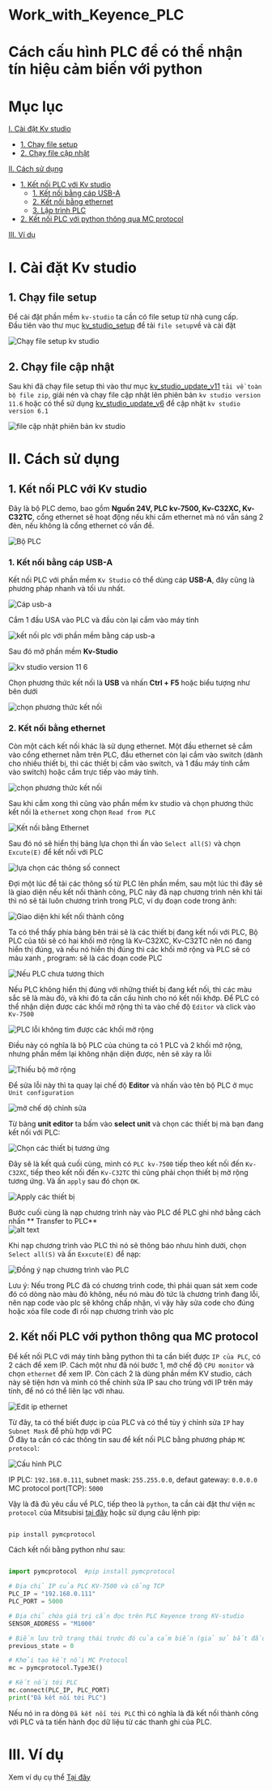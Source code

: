 # Work_with_Keyence_PLC
# Cách cấu hình PLC để có thể nhận tín hiệu cảm biến với python



# Mục lục

[I. Cài đặt Kv studio](#i-cài-đặt-kv-studio)
- [1. Chạy file setup](#1-chạy-file-setup)
- [2. Chạy file cập nhật](#2-chạy-file-cập-nhật)

[II. Cách sử dụng](#ii-cách-sử-dụng)
- [1. Kết nối PLC với Kv studio](#1-Kết-nối-PLC-với-Kv-studio)
  - [1. Kết nối bằng cáp USB-A](#1-Kết-nối-bằng-cáp-usb---a)
  - [2. Kết nối bằng ethernet](#2-Kết-nối-bằng-ethernet)
  - [3. Lập trình PLC](#3-Lập-trình-PLC)
- [2. Kết nối PLC với python thông qua MC protocol](#2-Kết-nối-PLC-với-python-thông-qua-MC-protocol)

[III. Ví dụ](#iii-Ví-dụ)


# I. Cài đặt Kv studio

## 1. Chạy file setup

Để cài đặt phần mềm `kv-studio` ta cần có file setup từ nhà cung cấp.  
Đầu tiên vào thư mục [kv_studio_setup](./kv_studio_setup/setup.exe) để tải `file setup`về và cài đặt  

![Chạy file setup kv studio](image/setup_kv_studio_file.png)

## 2. Chạy file cập nhật

Sau khi đã chạy file setup thì vào thư mục [kv_studio_update_v11](./kv_studio_setup/KVS_Update_G_1167.zip) `tải về toàn bộ file zip`, giải nén và chạy file cập nhật lên phiên bản `kv studio version 11.6` hoặc có thể sử dụng [kv_studio_update_v6](./kv_studio_setup/KV%20STUDIO%20Ver.6E.msi) để cập nhật `kv studio version 6.1`  

![file cập nhật phiên bản kv studio](image/update_kv_studio_file.png)

# II. Cách sử dụng

## 1. Kết nối PLC với Kv studio

Đây là bộ PLC demo, bao gồm **Nguồn 24V, PLC kv-7500, Kv-C32XC, Kv-C32TC**, cổng ethernet sẽ hoạt động nếu khi cắm ethernet mà nó vẫn sáng 2 đèn, nếu không là cổng ethernet có vấn đề.  

![Bộ PLC](image/Full_PLC.JPG)

### 1. Kết nối bằng cáp USB-A

Kết nối PLC với phần mềm `Kv Studio` có thể dùng cáp **USB-A**, đây cũng là phương pháp nhanh và tối ưu nhất.  

![Cáp usb-a](image/USB-A-B.JPG)

Cắm 1 đầu USA vào PLC và đầu còn lại cắm vào máy tính  

![kết nối plc với phần mềm bằng cáp usb-a](image/USB_PLC.JPG)

Sau đó mở phần mềm **Kv-Studio**  

![kv studio version 11 6](image/kv_studio_v_116.png)

Chọn phương thức kết nối là **USB** và nhấn **Ctrl + F5** hoặc biểu tượng như bên dưới  

![chọn phương thức kết nối](image/connect_plc_via_usb.png)

### 2. Kết nối bằng ethernet

Còn một cách kết nối khác là sử dụng ethernet. Một đầu ethernet sẽ cắm vào cổng ethernet nằm trên PLC, đầu ethernet còn lại cắm vào switch (dành cho nhiều thiết bị, thì các thiết bị cắm vào switch, và 1 đầu máy tính cắm vào switch) hoặc cắm trực tiếp vào máy tính.  

![chọn phương thức kết nối](image/ethernet_plc.JPG)

Sau khi cắm xong thì cũng vào phần mềm kv studio và chọn phương thức kết nối là `ethernet` xong chọn `Read from PLC`  

![Kết nối bằng Ethernet](image/Connect_PLC_via_ethernet.png)

Sau đó nó sẽ hiển thị bảng lựa chọn thì ấn vào `Select all(S)` và chọn `Excute(E)` để kết nối với PLC  

![lựa chọn các thông số connect](image/Select_option_connect.png)

Đợi một lúc để tải các thông số từ PLC lên phần mềm, sau một lúc thì đây sẽ là giao diện nếu kết nối thành công, PLC này đã nạp chương trình nên khi tải thì nó sẽ tải luôn chương trình trong PLC, ví dụ đoạn code trong ảnh:  

![Giao diện khi kết nối thành công](image/theme_when_connected.png)

Ta có thể thấy phía bảng bên trái sẽ là các thiết bị đang kết nối với PLC, Bộ PLC của tôi sẽ có hai khối mở rộng là Kv-C32XC, Kv-C32TC nên nó đang hiển thị đúng, và nếu nó hiển thị đúng thì các khối mở rộng và PLC sẽ có màu xanh , program: sẽ là các đoạn code PLC  

![Nếu PLC chưa tương thích](image/Full_PLC2.JPG)

Nếu PLC không hiển thị đúng với những thiết bị đang kết nối, thì các màu sắc sẽ là màu đỏ, và khi đó ta cần cấu hình cho nó kết nối khớp. Để PLC có thể nhận diện được các khối mở rộng thì ta vào chế độ `Editor` và click vào `Kv-7500`

![PLC lỗi không tìm được các khối mở rộng](image/PLC_error1.JPG)

Điều này có nghĩa là bộ PLC của chúng ta có 1 PLC và 2 khối mở rộng, nhưng phần mềm lại không nhận diện được, nên sẽ xảy ra lỗi  

![Thiếu bộ mở rộng](image/miss_open_device.png)  

Để sửa lỗi này thì ta quay lại chế độ **Editor** và nhấn vào tên bộ PLC ở mục `Unit configuration`  

![mở chế dộ chỉnh sửa](image/open_unit_editor.png)

Từ bảng **unit editor** ta bấm vào **select unit** và chọn các thiết bị mà bạn đang kết nối với PLC:  

![Chọn các thiết bị tương ứng](image/chose_open_device.png)

Đây sẽ là kết quả cuối cùng, mình có `PLC kv-7500` tiếp theo kết nối đến `Kv-C32XC`, tiếp theo kết nối đến `Kv-C32TC` thì cũng phải chọn thiết bị mở rộng tương ứng. Và ấn `apply` sau đó chọn `OK`.    

![Apply các thiết bị](image/apply_open_device.png)

Bước cuối cùng là nạp chương trình này vào PLC để PLC ghi nhớ bằng cách nhấn ** Transfer to PLC**  
![alt text](image/transfer_to_plc.png)

Khi nạp chương trình vào PLC thì nó sẽ thông báo nhưu hình dưới, chọn `Select all(S)` và ấn `Exxcute(E)` để nạp:  

![Đồng ý nạp chương trình vào PLC](image/apply_code_to_plc.png)

Lưu ý: Nếu trong PLC đã có chương trình code, thì phải quan sát xem code đó có dòng nào màu đỏ không, nếu nó màu đỏ tức là chương trình đang lỗi, nên nạp code vào plc sẽ không chấp nhận, vì vậy hãy sửa code cho đúng hoặc xóa file code đi rồi nạp chương trình vào plc


## 2. Kết nối PLC với python thông qua MC protocol

Để kết nối PLC với máy tính bằng python thì ta cần biết được `IP của PLC`, có 2 cách để xem IP. Cách một như đã nói bước 1, mở chế độ `CPU monitor` và chọn `ethernet` để xem IP. Còn cách 2 là dùng phần mềm KV studio, cách này sẽ tiện hơn và mình có thể chỉnh sửa IP sau cho trùng với IP trên máy tính, để nó có thể liên lạc với nhau.  

![Edit ip ethernet](image/edit_ethernet_ip.png)

Từ đây, ta có thể biết được ip của PLC và có thể tùy ý chỉnh sửa `IP` hay `Subnet Mask` để phù hợp với PC  
Ở đây ta cần có các thông tin sau để kết nối PLC bằng phương pháp `MC protocol`:  

![Cấu hình PLC](image/config_PLC.png)

IP PLC: `192.168.0.111`, subnet mask: `255.255.0.0`, defaut gateway: `0.0.0.0`  
MC protocol port(TCP): `5000`

Vậy là đã đủ yêu cầu về PLC, tiếp theo là `python`, ta cần cài đặt thư viện `mc protocol` của Mitsubisi [tại đây](https://github.com/senrust/pymcprotocol) hoặc sử dụng câu lệnh pip:  
```python

pip install pymcprotocol

```
Cách kết nối bằng python như sau:  
```python

import pymcprotocol  #pip install pymcprotocol

# Địa chỉ IP của PLC KV-7500 và cổng TCP
PLC_IP = "192.168.0.111"  
PLC_PORT = 5000  

# Địa chỉ chứa giá trị cần đọc trên PLC Keyence trong KV-studio
SENSOR_ADDRESS = "M1000"  

# Biến lưu trữ trạng thái trước đó của cảm biến (giả sử bắt đầu là OFF)
previous_state = 0

# Khởi tạo kết nối MC Protocol
mc = pymcprotocol.Type3E()

# Kết nối tới PLC
mc.connect(PLC_IP, PLC_PORT)
print("Đã kết nối tới PLC")

```

Nếu nó in ra dòng `Đã kết nối tới PLC` thì có nghĩa là đã kết nối thành công với PLC và ta tiến hành đọc dữ liệu từ các thanh ghi của PLC.  
# III. Ví dụ

Xem ví dụ cụ thể [Tại đây](Example/get_data_from_plc.py)